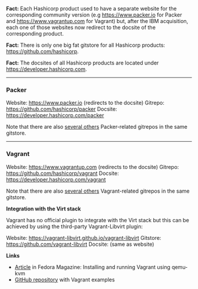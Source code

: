 
**Fact:** Each Hashicorp product used to have a separate website for the corresponding community version (e.g https://www.packer.io for Packer and https://www.vagrantup.com for Vagrant) but, after the IBM acquisition, each one of those websites now redirect to the docsite of the corresponding product.

**Fact:** There is only one big fat gitstore for all Hashicorp products: https://github.com/hashicorp.

**Fact:** The docsites of all Hashicorp products are located under https://developer.hashicorp.com.

---
### Packer

Website: https://www.packer.io (redirects to the docsite)
Gitrepo: https://github.com/hashicorp/packer
Docsite: https://developer.hashicorp.com/packer

Note that there are also [several others](https://github.com/orgs/hashicorp/repositories?q=packer) Packer-related gitrepos in the same gitstore.

---
### Vagrant

Website: https://www.vagrantup.com (redirects to the docsite)
Gitrepo: https://github.com/hashicorp/vagrant
Docsite: https://developer.hashicorp.com/vagrant

Note that there are also [several others](https://github.com/orgs/hashicorp/repositories?q=vagrant) Vagrant-related gitrepos in the same gitstore.

**Integration with the Virt stack**

Vagrant has no official plugin to integrate with the Virt stack but this can be achieved by using the third-party Vagrant-Libvirt plugin:

Website: https://vagrant-libvirt.github.io/vagrant-libvirt
Gitstore: https://github.com/vagrant-libvirt
Docsite: (same as website)

**Links**

- [Article](https://fedoramagazine.org/vagrant-qemukvm-fedora-devops-sysadmin/) in Fedora Magazine: Installing and running Vagrant using qemu-kvm
- [GitHub repository](https://github.com/patrickdlee/vagrant-examples) with Vagrant examples